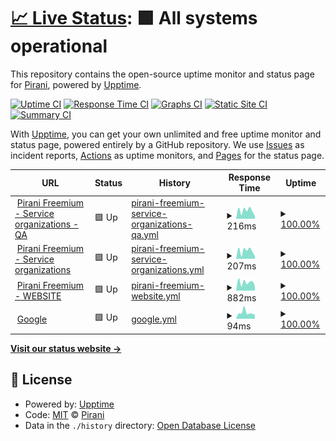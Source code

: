 # [📈 Live Status](https://demo.upptime.js.org): <!--live status--> **🟩 All systems operational**

This repository contains the open-source uptime monitor and status page for [Pirani](https://demo.upptime.js.org), powered by [Upptime](https://github.com/upptime/upptime).

[![Uptime CI](https://github.com/Pirani/upptime/workflows/Uptime%20CI/badge.svg)](https://github.com/Pirani/upptime/actions?query=workflow%3A%22Uptime+CI%22)
[![Response Time CI](https://github.com/Pirani/upptime/workflows/Response%20Time%20CI/badge.svg)](https://github.com/Pirani/upptime/actions?query=workflow%3A%22Response+Time+CI%22)
[![Graphs CI](https://github.com/Pirani/upptime/workflows/Graphs%20CI/badge.svg)](https://github.com/Pirani/upptime/actions?query=workflow%3A%22Graphs+CI%22)
[![Static Site CI](https://github.com/Pirani/upptime/workflows/Static%20Site%20CI/badge.svg)](https://github.com/Pirani/upptime/actions?query=workflow%3A%22Static+Site+CI%22)
[![Summary CI](https://github.com/Pirani/upptime/workflows/Summary%20CI/badge.svg)](https://github.com/Pirani/upptime/actions?query=workflow%3A%22Summary+CI%22)

With [Upptime](https://upptime.js.org), you can get your own unlimited and free uptime monitor and status page, powered entirely by a GitHub repository. We use [Issues](https://github.com/Pirani/upptime/issues) as incident reports, [Actions](https://github.com/Pirani/upptime/actions) as uptime monitors, and [Pages](https://demo.upptime.js.org) for the status page.

<!--start: status pages-->
<!-- This summary is generated by Upptime (https://github.com/upptime/upptime) -->
<!-- Do not edit this manually, your changes will be overwritten -->
<!-- prettier-ignore -->
| URL | Status | History | Response Time | Uptime |
| --- | ------ | ------- | ------------- | ------ |
| <img alt="" src="https://favicons.githubusercontent.com/cert.pirani.co" height="13"> [Pirani Freemium - Service organizations - QA](https://cert.pirani.co/services/organizations/actuator/health) | 🟩 Up | [pirani-freemium-service-organizations-qa.yml](https://github.com/cero-pirani/Pirani-status-upptime/commits/HEAD/history/pirani-freemium-service-organizations-qa.yml) | <details><summary><img alt="Response time graph" src="./graphs/pirani-freemium-service-organizations-qa/response-time-week.png" height="20"> 216ms</summary><br><a href="https://cero-pirani.github.io/Pirani-status-upptime/history/pirani-freemium-service-organizations-qa"><img alt="Response time 243" src="https://img.shields.io/endpoint?url=https%3A%2F%2Fraw.githubusercontent.com%2Fcero-pirani%2FPirani-status-upptime%2FHEAD%2Fapi%2Fpirani-freemium-service-organizations-qa%2Fresponse-time.json"></a><br><a href="https://cero-pirani.github.io/Pirani-status-upptime/history/pirani-freemium-service-organizations-qa"><img alt="24-hour response time 70" src="https://img.shields.io/endpoint?url=https%3A%2F%2Fraw.githubusercontent.com%2Fcero-pirani%2FPirani-status-upptime%2FHEAD%2Fapi%2Fpirani-freemium-service-organizations-qa%2Fresponse-time-day.json"></a><br><a href="https://cero-pirani.github.io/Pirani-status-upptime/history/pirani-freemium-service-organizations-qa"><img alt="7-day response time 216" src="https://img.shields.io/endpoint?url=https%3A%2F%2Fraw.githubusercontent.com%2Fcero-pirani%2FPirani-status-upptime%2FHEAD%2Fapi%2Fpirani-freemium-service-organizations-qa%2Fresponse-time-week.json"></a><br><a href="https://cero-pirani.github.io/Pirani-status-upptime/history/pirani-freemium-service-organizations-qa"><img alt="30-day response time 184" src="https://img.shields.io/endpoint?url=https%3A%2F%2Fraw.githubusercontent.com%2Fcero-pirani%2FPirani-status-upptime%2FHEAD%2Fapi%2Fpirani-freemium-service-organizations-qa%2Fresponse-time-month.json"></a><br><a href="https://cero-pirani.github.io/Pirani-status-upptime/history/pirani-freemium-service-organizations-qa"><img alt="1-year response time 243" src="https://img.shields.io/endpoint?url=https%3A%2F%2Fraw.githubusercontent.com%2Fcero-pirani%2FPirani-status-upptime%2FHEAD%2Fapi%2Fpirani-freemium-service-organizations-qa%2Fresponse-time-year.json"></a></details> | <details><summary><a href="https://cero-pirani.github.io/Pirani-status-upptime/history/pirani-freemium-service-organizations-qa">100.00%</a></summary><a href="https://cero-pirani.github.io/Pirani-status-upptime/history/pirani-freemium-service-organizations-qa"><img alt="All-time uptime 99.99%" src="https://img.shields.io/endpoint?url=https%3A%2F%2Fraw.githubusercontent.com%2Fcero-pirani%2FPirani-status-upptime%2FHEAD%2Fapi%2Fpirani-freemium-service-organizations-qa%2Fuptime.json"></a><br><a href="https://cero-pirani.github.io/Pirani-status-upptime/history/pirani-freemium-service-organizations-qa"><img alt="24-hour uptime 100.00%" src="https://img.shields.io/endpoint?url=https%3A%2F%2Fraw.githubusercontent.com%2Fcero-pirani%2FPirani-status-upptime%2FHEAD%2Fapi%2Fpirani-freemium-service-organizations-qa%2Fuptime-day.json"></a><br><a href="https://cero-pirani.github.io/Pirani-status-upptime/history/pirani-freemium-service-organizations-qa"><img alt="7-day uptime 100.00%" src="https://img.shields.io/endpoint?url=https%3A%2F%2Fraw.githubusercontent.com%2Fcero-pirani%2FPirani-status-upptime%2FHEAD%2Fapi%2Fpirani-freemium-service-organizations-qa%2Fuptime-week.json"></a><br><a href="https://cero-pirani.github.io/Pirani-status-upptime/history/pirani-freemium-service-organizations-qa"><img alt="30-day uptime 100.00%" src="https://img.shields.io/endpoint?url=https%3A%2F%2Fraw.githubusercontent.com%2Fcero-pirani%2FPirani-status-upptime%2FHEAD%2Fapi%2Fpirani-freemium-service-organizations-qa%2Fuptime-month.json"></a><br><a href="https://cero-pirani.github.io/Pirani-status-upptime/history/pirani-freemium-service-organizations-qa"><img alt="1-year uptime 99.99%" src="https://img.shields.io/endpoint?url=https%3A%2F%2Fraw.githubusercontent.com%2Fcero-pirani%2FPirani-status-upptime%2FHEAD%2Fapi%2Fpirani-freemium-service-organizations-qa%2Fuptime-year.json"></a></details>
| <img alt="" src="https://favicons.githubusercontent.com/platform.pirani.co" height="13"> [Pirani Freemium - Service organizations](https://platform.pirani.co/services/organizations/actuator/health) | 🟩 Up | [pirani-freemium-service-organizations.yml](https://github.com/cero-pirani/Pirani-status-upptime/commits/HEAD/history/pirani-freemium-service-organizations.yml) | <details><summary><img alt="Response time graph" src="./graphs/pirani-freemium-service-organizations/response-time-week.png" height="20"> 207ms</summary><br><a href="https://cero-pirani.github.io/Pirani-status-upptime/history/pirani-freemium-service-organizations"><img alt="Response time 161" src="https://img.shields.io/endpoint?url=https%3A%2F%2Fraw.githubusercontent.com%2Fcero-pirani%2FPirani-status-upptime%2FHEAD%2Fapi%2Fpirani-freemium-service-organizations%2Fresponse-time.json"></a><br><a href="https://cero-pirani.github.io/Pirani-status-upptime/history/pirani-freemium-service-organizations"><img alt="24-hour response time 61" src="https://img.shields.io/endpoint?url=https%3A%2F%2Fraw.githubusercontent.com%2Fcero-pirani%2FPirani-status-upptime%2FHEAD%2Fapi%2Fpirani-freemium-service-organizations%2Fresponse-time-day.json"></a><br><a href="https://cero-pirani.github.io/Pirani-status-upptime/history/pirani-freemium-service-organizations"><img alt="7-day response time 207" src="https://img.shields.io/endpoint?url=https%3A%2F%2Fraw.githubusercontent.com%2Fcero-pirani%2FPirani-status-upptime%2FHEAD%2Fapi%2Fpirani-freemium-service-organizations%2Fresponse-time-week.json"></a><br><a href="https://cero-pirani.github.io/Pirani-status-upptime/history/pirani-freemium-service-organizations"><img alt="30-day response time 187" src="https://img.shields.io/endpoint?url=https%3A%2F%2Fraw.githubusercontent.com%2Fcero-pirani%2FPirani-status-upptime%2FHEAD%2Fapi%2Fpirani-freemium-service-organizations%2Fresponse-time-month.json"></a><br><a href="https://cero-pirani.github.io/Pirani-status-upptime/history/pirani-freemium-service-organizations"><img alt="1-year response time 161" src="https://img.shields.io/endpoint?url=https%3A%2F%2Fraw.githubusercontent.com%2Fcero-pirani%2FPirani-status-upptime%2FHEAD%2Fapi%2Fpirani-freemium-service-organizations%2Fresponse-time-year.json"></a></details> | <details><summary><a href="https://cero-pirani.github.io/Pirani-status-upptime/history/pirani-freemium-service-organizations">100.00%</a></summary><a href="https://cero-pirani.github.io/Pirani-status-upptime/history/pirani-freemium-service-organizations"><img alt="All-time uptime 100.00%" src="https://img.shields.io/endpoint?url=https%3A%2F%2Fraw.githubusercontent.com%2Fcero-pirani%2FPirani-status-upptime%2FHEAD%2Fapi%2Fpirani-freemium-service-organizations%2Fuptime.json"></a><br><a href="https://cero-pirani.github.io/Pirani-status-upptime/history/pirani-freemium-service-organizations"><img alt="24-hour uptime 100.00%" src="https://img.shields.io/endpoint?url=https%3A%2F%2Fraw.githubusercontent.com%2Fcero-pirani%2FPirani-status-upptime%2FHEAD%2Fapi%2Fpirani-freemium-service-organizations%2Fuptime-day.json"></a><br><a href="https://cero-pirani.github.io/Pirani-status-upptime/history/pirani-freemium-service-organizations"><img alt="7-day uptime 100.00%" src="https://img.shields.io/endpoint?url=https%3A%2F%2Fraw.githubusercontent.com%2Fcero-pirani%2FPirani-status-upptime%2FHEAD%2Fapi%2Fpirani-freemium-service-organizations%2Fuptime-week.json"></a><br><a href="https://cero-pirani.github.io/Pirani-status-upptime/history/pirani-freemium-service-organizations"><img alt="30-day uptime 100.00%" src="https://img.shields.io/endpoint?url=https%3A%2F%2Fraw.githubusercontent.com%2Fcero-pirani%2FPirani-status-upptime%2FHEAD%2Fapi%2Fpirani-freemium-service-organizations%2Fuptime-month.json"></a><br><a href="https://cero-pirani.github.io/Pirani-status-upptime/history/pirani-freemium-service-organizations"><img alt="1-year uptime 100.00%" src="https://img.shields.io/endpoint?url=https%3A%2F%2Fraw.githubusercontent.com%2Fcero-pirani%2FPirani-status-upptime%2FHEAD%2Fapi%2Fpirani-freemium-service-organizations%2Fuptime-year.json"></a></details>
| <img alt="" src="https://favicons.githubusercontent.com/www.piranirisk.com" height="13"> [Pirani Freemium - WEBSITE](https://www.piranirisk.com) | 🟩 Up | [pirani-freemium-website.yml](https://github.com/cero-pirani/Pirani-status-upptime/commits/HEAD/history/pirani-freemium-website.yml) | <details><summary><img alt="Response time graph" src="./graphs/pirani-freemium-website/response-time-week.png" height="20"> 882ms</summary><br><a href="https://cero-pirani.github.io/Pirani-status-upptime/history/pirani-freemium-website"><img alt="Response time 968" src="https://img.shields.io/endpoint?url=https%3A%2F%2Fraw.githubusercontent.com%2Fcero-pirani%2FPirani-status-upptime%2FHEAD%2Fapi%2Fpirani-freemium-website%2Fresponse-time.json"></a><br><a href="https://cero-pirani.github.io/Pirani-status-upptime/history/pirani-freemium-website"><img alt="24-hour response time 472" src="https://img.shields.io/endpoint?url=https%3A%2F%2Fraw.githubusercontent.com%2Fcero-pirani%2FPirani-status-upptime%2FHEAD%2Fapi%2Fpirani-freemium-website%2Fresponse-time-day.json"></a><br><a href="https://cero-pirani.github.io/Pirani-status-upptime/history/pirani-freemium-website"><img alt="7-day response time 882" src="https://img.shields.io/endpoint?url=https%3A%2F%2Fraw.githubusercontent.com%2Fcero-pirani%2FPirani-status-upptime%2FHEAD%2Fapi%2Fpirani-freemium-website%2Fresponse-time-week.json"></a><br><a href="https://cero-pirani.github.io/Pirani-status-upptime/history/pirani-freemium-website"><img alt="30-day response time 736" src="https://img.shields.io/endpoint?url=https%3A%2F%2Fraw.githubusercontent.com%2Fcero-pirani%2FPirani-status-upptime%2FHEAD%2Fapi%2Fpirani-freemium-website%2Fresponse-time-month.json"></a><br><a href="https://cero-pirani.github.io/Pirani-status-upptime/history/pirani-freemium-website"><img alt="1-year response time 968" src="https://img.shields.io/endpoint?url=https%3A%2F%2Fraw.githubusercontent.com%2Fcero-pirani%2FPirani-status-upptime%2FHEAD%2Fapi%2Fpirani-freemium-website%2Fresponse-time-year.json"></a></details> | <details><summary><a href="https://cero-pirani.github.io/Pirani-status-upptime/history/pirani-freemium-website">100.00%</a></summary><a href="https://cero-pirani.github.io/Pirani-status-upptime/history/pirani-freemium-website"><img alt="All-time uptime 100.00%" src="https://img.shields.io/endpoint?url=https%3A%2F%2Fraw.githubusercontent.com%2Fcero-pirani%2FPirani-status-upptime%2FHEAD%2Fapi%2Fpirani-freemium-website%2Fuptime.json"></a><br><a href="https://cero-pirani.github.io/Pirani-status-upptime/history/pirani-freemium-website"><img alt="24-hour uptime 100.00%" src="https://img.shields.io/endpoint?url=https%3A%2F%2Fraw.githubusercontent.com%2Fcero-pirani%2FPirani-status-upptime%2FHEAD%2Fapi%2Fpirani-freemium-website%2Fuptime-day.json"></a><br><a href="https://cero-pirani.github.io/Pirani-status-upptime/history/pirani-freemium-website"><img alt="7-day uptime 100.00%" src="https://img.shields.io/endpoint?url=https%3A%2F%2Fraw.githubusercontent.com%2Fcero-pirani%2FPirani-status-upptime%2FHEAD%2Fapi%2Fpirani-freemium-website%2Fuptime-week.json"></a><br><a href="https://cero-pirani.github.io/Pirani-status-upptime/history/pirani-freemium-website"><img alt="30-day uptime 100.00%" src="https://img.shields.io/endpoint?url=https%3A%2F%2Fraw.githubusercontent.com%2Fcero-pirani%2FPirani-status-upptime%2FHEAD%2Fapi%2Fpirani-freemium-website%2Fuptime-month.json"></a><br><a href="https://cero-pirani.github.io/Pirani-status-upptime/history/pirani-freemium-website"><img alt="1-year uptime 100.00%" src="https://img.shields.io/endpoint?url=https%3A%2F%2Fraw.githubusercontent.com%2Fcero-pirani%2FPirani-status-upptime%2FHEAD%2Fapi%2Fpirani-freemium-website%2Fuptime-year.json"></a></details>
| <img alt="" src="https://favicons.githubusercontent.com/www.google.com" height="13"> [Google](https://www.google.com) | 🟩 Up | [google.yml](https://github.com/cero-pirani/Pirani-status-upptime/commits/HEAD/history/google.yml) | <details><summary><img alt="Response time graph" src="./graphs/google/response-time-week.png" height="20"> 94ms</summary><br><a href="https://cero-pirani.github.io/Pirani-status-upptime/history/google"><img alt="Response time 81" src="https://img.shields.io/endpoint?url=https%3A%2F%2Fraw.githubusercontent.com%2Fcero-pirani%2FPirani-status-upptime%2FHEAD%2Fapi%2Fgoogle%2Fresponse-time.json"></a><br><a href="https://cero-pirani.github.io/Pirani-status-upptime/history/google"><img alt="24-hour response time 64" src="https://img.shields.io/endpoint?url=https%3A%2F%2Fraw.githubusercontent.com%2Fcero-pirani%2FPirani-status-upptime%2FHEAD%2Fapi%2Fgoogle%2Fresponse-time-day.json"></a><br><a href="https://cero-pirani.github.io/Pirani-status-upptime/history/google"><img alt="7-day response time 94" src="https://img.shields.io/endpoint?url=https%3A%2F%2Fraw.githubusercontent.com%2Fcero-pirani%2FPirani-status-upptime%2FHEAD%2Fapi%2Fgoogle%2Fresponse-time-week.json"></a><br><a href="https://cero-pirani.github.io/Pirani-status-upptime/history/google"><img alt="30-day response time 76" src="https://img.shields.io/endpoint?url=https%3A%2F%2Fraw.githubusercontent.com%2Fcero-pirani%2FPirani-status-upptime%2FHEAD%2Fapi%2Fgoogle%2Fresponse-time-month.json"></a><br><a href="https://cero-pirani.github.io/Pirani-status-upptime/history/google"><img alt="1-year response time 81" src="https://img.shields.io/endpoint?url=https%3A%2F%2Fraw.githubusercontent.com%2Fcero-pirani%2FPirani-status-upptime%2FHEAD%2Fapi%2Fgoogle%2Fresponse-time-year.json"></a></details> | <details><summary><a href="https://cero-pirani.github.io/Pirani-status-upptime/history/google">100.00%</a></summary><a href="https://cero-pirani.github.io/Pirani-status-upptime/history/google"><img alt="All-time uptime 100.00%" src="https://img.shields.io/endpoint?url=https%3A%2F%2Fraw.githubusercontent.com%2Fcero-pirani%2FPirani-status-upptime%2FHEAD%2Fapi%2Fgoogle%2Fuptime.json"></a><br><a href="https://cero-pirani.github.io/Pirani-status-upptime/history/google"><img alt="24-hour uptime 100.00%" src="https://img.shields.io/endpoint?url=https%3A%2F%2Fraw.githubusercontent.com%2Fcero-pirani%2FPirani-status-upptime%2FHEAD%2Fapi%2Fgoogle%2Fuptime-day.json"></a><br><a href="https://cero-pirani.github.io/Pirani-status-upptime/history/google"><img alt="7-day uptime 100.00%" src="https://img.shields.io/endpoint?url=https%3A%2F%2Fraw.githubusercontent.com%2Fcero-pirani%2FPirani-status-upptime%2FHEAD%2Fapi%2Fgoogle%2Fuptime-week.json"></a><br><a href="https://cero-pirani.github.io/Pirani-status-upptime/history/google"><img alt="30-day uptime 100.00%" src="https://img.shields.io/endpoint?url=https%3A%2F%2Fraw.githubusercontent.com%2Fcero-pirani%2FPirani-status-upptime%2FHEAD%2Fapi%2Fgoogle%2Fuptime-month.json"></a><br><a href="https://cero-pirani.github.io/Pirani-status-upptime/history/google"><img alt="1-year uptime 100.00%" src="https://img.shields.io/endpoint?url=https%3A%2F%2Fraw.githubusercontent.com%2Fcero-pirani%2FPirani-status-upptime%2FHEAD%2Fapi%2Fgoogle%2Fuptime-year.json"></a></details>

<!--end: status pages-->

[**Visit our status website →**](https://demo.upptime.js.org)

## 📄 License

- Powered by: [Upptime](https://github.com/upptime/upptime)
- Code: [MIT](./LICENSE) © [Pirani](https://demo.upptime.js.org)
- Data in the `./history` directory: [Open Database License](https://opendatacommons.org/licenses/odbl/1-0/)
